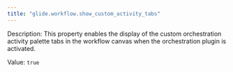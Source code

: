 ```yaml
---
title: "glide.workflow.show_custom_activity_tabs"
---
```


Description: This property enables the display of the custom orchestration activity palette tabs in the workflow canvas when the orchestration plugin is activated.

Value: `true`